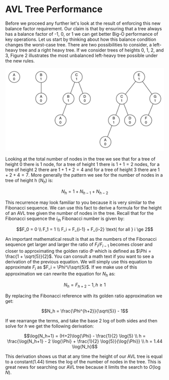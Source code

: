 AVL Tree Performance
====================

Before we proceed any further let's look at the result of enforcing this
new balance factor requirement. Our claim is that by ensuring that a
tree always has a balance factor of -1, 0, or 1 we can get better Big-O
performance of key operations. Let us start by thinking about how this
balance condition changes the worst-case tree. There are two
possibilities to consider, a left-heavy tree and a right heavy tree. If
we consider trees of heights 0, 1, 2, and 3,
Figure 2 illustrates the most unbalanced
left-heavy tree possible under the new rules.

![Figure 2: Worst-Case Left-Heavy AVL Trees](Figures/worstAVL.png)

Looking at the total number of nodes in the tree we see that for a tree
of height 0 there is 1 node, for a tree of height 1 there is $1+1
= 2$ nodes, for a tree of height 2 there are $1+1+2 = 4$ and for a tree
of height 3 there are $1 + 2 + 4 = 7$. More generally the pattern we see
for the number of nodes in a tree of height h ($N_h$) is:

$$N_h = 1 + N_{h-1} + N_{h-2}$$

This recurrence may look familiar to you because it is very similar to
the Fibonacci sequence. We can use this fact to derive a formula for the
height of an AVL tree given the number of nodes in the tree. Recall that
for the Fibonacci sequence the $i_{th}$ Fibonacci number is given by:

$$F_0 = 0 \\
F_1 = 1 \\
F_i = F_{i-1} + F_{i-2}  \text{ for all } i \ge 2$$

An important mathematical result is that as the numbers of the Fibonacci
sequence get larger and larger the ratio of $F_i / F_{i-1}$ becomes
closer and closer to approximating the golden ratio $\Phi$ which is
defined as $\Phi = \frac{1 + \sqrt{5}}{2}$. You can consult a math text
if you want to see a derivation of the previous equation. We will simply
use this equation to approximate $F_i$ as $F_i =
\Phi^i/\sqrt{5}$. If we make use of this approximation we can rewrite
the equation for $N_h$ as:

$$N_h = F_{h+2} - 1, h \ge 1$$

By replacing the Fibonacci reference with its golden ratio approximation
we get:

$$N_h = \frac{\Phi^{h+2}}{\sqrt{5}} - 1$$

If we rearrange the terms, and take the base 2 log of both sides and
then solve for $h$ we get the following derivation:

$$\log{N_h+1} = (H+2)\log{\Phi} - \frac{1}{2} \log{5} \\
h = \frac{\log{N_h+1} - 2 \log{\Phi} + \frac{1}{2} \log{5}}{\log{\Phi}} \\
h = 1.44 \log{N_h}$$

This derivation shows us that at any time the height of our AVL tree is
equal to a constant(1.44) times the log of the number of nodes in the
tree. This is great news for searching our AVL tree because it limits
the search to $O(\log{N})$.
